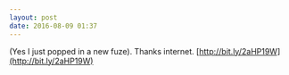 ```yaml
---
layout: post
date: 2016-08-09 01:37
---
```

(Yes I just popped in a new fuze). Thanks internet. [http://bit.ly/2aHP19W](http://bit.ly/2aHP19W)

